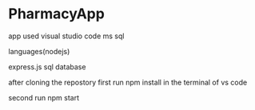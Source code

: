 # PharmacyApp

app used 
visual studio code
ms sql 

languages(nodejs)

express.js
sql database 

after cloning the repostory 
first run 
npm install in the terminal  of vs code

second run npm start 
